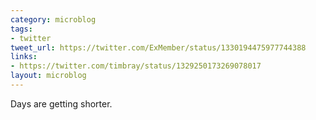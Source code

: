 ```yaml
---
category: microblog
tags:
- twitter
tweet_url: https://twitter.com/ExMember/status/1330194475977744388
links:
- https://twitter.com/timbray/status/1329250173269078017
layout: microblog
---
```

Days are getting shorter.
